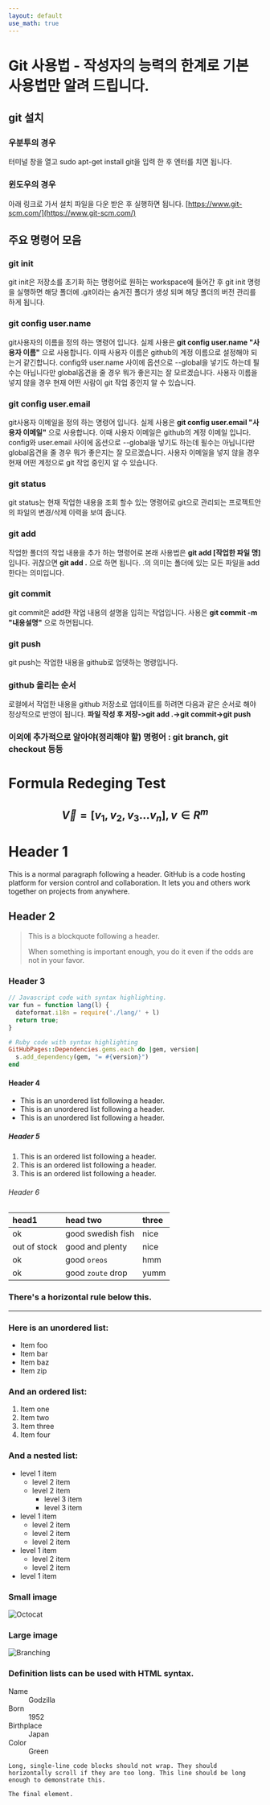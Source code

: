 ```yaml
---
layout: default
use_math: true
---
```


# Git 사용법 - 작성자의 능력의 한계로 기본 사용법만 알려 드립니다.
## git 설치
### 우분투의 경우
터미널 창을 열고 sudo apt-get install git을 입력 한 후 엔터를 치면 됩니다.

### 윈도우의 경우
아래 링크로 가서 설치 파일을 다운 받은 후 실행하면 됩니다.
[https://www.git-scm.com/](https://www.git-scm.com/)

## 주요 명령어 모음

### git init
git init은 저장소를 초기화 하는 명령어로 원하는 workspace에 들어간 후 git init 명령을 실행하면 해당 폴더에 .git이라는 숨겨진 폴더가 생성 되며 해당 폴더의 버전 관리를 하게 됩니다.

### git config user.name
git사용자의 이름을 정의 하는 명령어 입니다. 실제 사용은 **git config user.name "사용자 이름"** 으로 사용합니다. 이때 사용자 이름은 github의 계정 이름으로 설정해야 되는거 같긴합니다.
config와 user.name 사이에 옵션으로 --global을 넣기도 하는데 필수는 아닙니다만 global옵견을 줄 경우 뭐가 좋은지는 잘 모르겠습니다.
사용자 이름을 넣지 않을 경우 현재 어떤 사람이 git 작업 중인지 알 수 있습니다.

### git config user.email
git사용자 이메일을 정의 하는 명령어 입니다. 실제 사용은 **git config user.email "사용자 이메일"** 으로 사용합니다. 이때 사용자 이메일은 github의 계정 이메일 입니다.
config와 user.email 사이에 옵션으로 --global을 넣기도 하는데 필수는 아닙니다만 global옵견을 줄 경우 뭐가 좋은지는 잘 모르겠습니다.
사용자 이메일을 넣지 않을 경우 현재 어떤 계정으로 git 작업 중인지 알 수 있습니다.

### git status
git status는 현재 작업한 내용을 조회 할수 있는 명령어로 git으로 관리되는 프로젝트안의 파일의 변경/삭제 이력을 보여 줍니다.

### git add
작업한 폴더의 작업 내용을 추가 하는 명령어로 본래 사용법은 **git add [작업한 파일 명]** 입니다. 귀찮으면 **git add .** 으로 하면 됩니다. .의 의미는 폴더에 있는 모든 파일을 add 한다는 의미입니다.

### git commit
git commit은 add한 작업 내용의 설명을 입히는 작업입니다. 사용은 **git commit -m "내용설명"** 으로 하면됩니다.

### git push
git push는 작업한 내용을 github로 업뎃하는 명령입니다.

### github 올리는 순서
로컬에서 작업한 내용을 github 저장소로 업데이트를 하려면 다음과 같은 순서로 해야 정상적으로 반영이 됩니다.
**파일 작성 후 저장->git add .->git commit->git push**

### 이외에 추가적으로 알아야(정리해야 할) 명령어 : git branch, git checkout 등등

# Formula Redeging Test

## $$ \overrightarrow V = [v_1, v_2, v_3 \ldots v_n], v \in R^m $$

# Header 1

This is a normal paragraph following a header. GitHub is a code hosting platform for version control and collaboration. It lets you and others work together on projects from anywhere.

## Header 2

> This is a blockquote following a header.
>
> When something is important enough, you do it even if the odds are not in your favor.

### Header 3

```js
// Javascript code with syntax highlighting.
var fun = function lang(l) {
  dateformat.i18n = require('./lang/' + l)
  return true;
}
```

```ruby
# Ruby code with syntax highlighting
GitHubPages::Dependencies.gems.each do |gem, version|
  s.add_dependency(gem, "= #{version}")
end
```

#### Header 4

*   This is an unordered list following a header.
*   This is an unordered list following a header.
*   This is an unordered list following a header.

##### Header 5

1.  This is an ordered list following a header.
2.  This is an ordered list following a header.
3.  This is an ordered list following a header.

###### Header 6

| head1        | head two          | three |
|:-------------|:------------------|:------|
| ok           | good swedish fish | nice  |
| out of stock | good and plenty   | nice  |
| ok           | good `oreos`      | hmm   |
| ok           | good `zoute` drop | yumm  |

### There's a horizontal rule below this.

* * *

### Here is an unordered list:

*   Item foo
*   Item bar
*   Item baz
*   Item zip

### And an ordered list:

1.  Item one
1.  Item two
1.  Item three
1.  Item four

### And a nested list:

- level 1 item
  - level 2 item
  - level 2 item
    - level 3 item
    - level 3 item
- level 1 item
  - level 2 item
  - level 2 item
  - level 2 item
- level 1 item
  - level 2 item
  - level 2 item
- level 1 item

### Small image

![Octocat](https://assets-cdn.github.com/images/icons/emoji/octocat.png)

### Large image

![Branching](https://guides.github.com/activities/hello-world/branching.png)


### Definition lists can be used with HTML syntax.

<dl>
<dt>Name</dt>
<dd>Godzilla</dd>
<dt>Born</dt>
<dd>1952</dd>
<dt>Birthplace</dt>
<dd>Japan</dd>
<dt>Color</dt>
<dd>Green</dd>
</dl>

```
Long, single-line code blocks should not wrap. They should horizontally scroll if they are too long. This line should be long enough to demonstrate this.
```

```
The final element.
```
